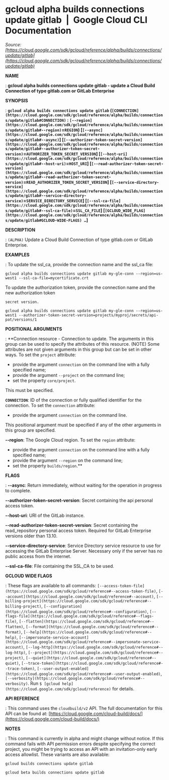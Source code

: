 # gcloud alpha builds connections update gitlab  |  Google Cloud CLI Documentation

*Source: [https://cloud.google.com/sdk/gcloud/reference/alpha/builds/connections/update/gitlab](https://cloud.google.com/sdk/gcloud/reference/alpha/builds/connections/update/gitlab)*

**NAME**

: **gcloud alpha builds connections update gitlab - update a Cloud Build Connection of type gitlab.com or GitLab Enterprise**

**SYNOPSIS**

: **`gcloud alpha builds connections update gitlab` (`[CONNECTION](https://cloud.google.com/sdk/gcloud/reference/alpha/builds/connections/update/gitlab#CONNECTION)` : `[--region](https://cloud.google.com/sdk/gcloud/reference/alpha/builds/connections/update/gitlab#--region)`=`REGION`) [`[--async](https://cloud.google.com/sdk/gcloud/reference/alpha/builds/connections/update/gitlab#--async)`] [`[--authorizer-token-secret-version](https://cloud.google.com/sdk/gcloud/reference/alpha/builds/connections/update/gitlab#--authorizer-token-secret-version)`=`AUTHORIZER_TOKEN_SECRET_VERSION`] [`[--host-uri](https://cloud.google.com/sdk/gcloud/reference/alpha/builds/connections/update/gitlab#--host-uri)`=`HOST_URI`] [`[--read-authorizer-token-secret-version](https://cloud.google.com/sdk/gcloud/reference/alpha/builds/connections/update/gitlab#--read-authorizer-token-secret-version)`=`READ_AUTHORIZER_TOKEN_SECRET_VERSION`] [`[--service-directory-service](https://cloud.google.com/sdk/gcloud/reference/alpha/builds/connections/update/gitlab#--service-directory-service)`=`SERVICE_DIRECTORY_SERVICE`] [`[--ssl-ca-file](https://cloud.google.com/sdk/gcloud/reference/alpha/builds/connections/update/gitlab#--ssl-ca-file)`=`SSL_CA_FILE`] [`[GCLOUD_WIDE_FLAG](https://cloud.google.com/sdk/gcloud/reference/alpha/builds/connections/update/gitlab#GCLOUD-WIDE-FLAGS) …`]**

**DESCRIPTION**

: `(ALPHA)` Update a Cloud Build Connection of type gitlab.com or
GitLab Enterprise.

**EXAMPLES**

: To update the ssl_ca, provide the connection name and the ssl_ca file:

```
gcloud alpha builds connections update gitlab my-gle-conn --region=us-west1 --ssl-ca-file=mycertificate.crt
```

To update the authorization token, provide the connection name and the new
authorization token
```
secret version.
```

```
gcloud alpha builds connections update gitlab my-gle-conn --region=us-west1 --authorizer-token-secret-version=projects/myproj/secrets/api-pat/versions/1
```

**POSITIONAL ARGUMENTS**

: **Connection resource - Connection to update. The arguments in this group can be
used to specify the attributes of this resource. (NOTE) Some attributes are not
given arguments in this group but can be set in other ways.
To set the `project` attribute:

- provide the argument `connection` on the command line with a fully
specified name;
- provide the argument `--project` on the command line;
- set the property `core/project`.

This must be specified.

**`CONNECTION`**:
ID of the connection or fully qualified identifier for the connection.
To set the `connection` attribute:

- provide the argument `connection` on the command line.

This positional argument must be specified if any of the other arguments in this
group are specified.

**--region**:
The Google Cloud region.
To set the `region` attribute:

- provide the argument `connection` on the command line with a fully
specified name;
- provide the argument `--region` on the command line;
- set the property `builds/region`.**

**FLAGS**

: **--async**:
Return immediately, without waiting for the operation in progress to complete.

**--authorizer-token-secret-version**:
Secret containing the api personal access token.

**--host-uri**:
URI of the GitLab instance.

**--read-authorizer-token-secret-version**:
Secret containing the read_repository personal access token. Required for GitLab
Enterprise versions older than 13.10.

**--service-directory-service**:
Service Directory service resource to use for accessing the GitLab Enterprise
Server. Necessary only if the server has no public access from the internet.

**--ssl-ca-file**:
File containing the SSL_CA to be used.

**GCLOUD WIDE FLAGS**

: These flags are available to all commands: `[--access-token-file](https://cloud.google.com/sdk/gcloud/reference#--access-token-file)`,
`[--account](https://cloud.google.com/sdk/gcloud/reference#--account)`, `[--billing-project](https://cloud.google.com/sdk/gcloud/reference#--billing-project)`,
`[--configuration](https://cloud.google.com/sdk/gcloud/reference#--configuration)`,
`[--flags-file](https://cloud.google.com/sdk/gcloud/reference#--flags-file)`,
`[--flatten](https://cloud.google.com/sdk/gcloud/reference#--flatten)`, `[--format](https://cloud.google.com/sdk/gcloud/reference#--format)`, `[--help](https://cloud.google.com/sdk/gcloud/reference#--help)`, `[--impersonate-service-account](https://cloud.google.com/sdk/gcloud/reference#--impersonate-service-account)`,
`[--log-http](https://cloud.google.com/sdk/gcloud/reference#--log-http)`,
`[--project](https://cloud.google.com/sdk/gcloud/reference#--project)`, `[--quiet](https://cloud.google.com/sdk/gcloud/reference#--quiet)`, `[--trace-token](https://cloud.google.com/sdk/gcloud/reference#--trace-token)`, `[--user-output-enabled](https://cloud.google.com/sdk/gcloud/reference#--user-output-enabled)`,
`[--verbosity](https://cloud.google.com/sdk/gcloud/reference#--verbosity)`.
Run `$ [gcloud help](https://cloud.google.com/sdk/gcloud/reference)` for details.

**API REFERENCE**

: This command uses the `cloudbuild/v2` API. The full documentation for
this API can be found at: [https://cloud.google.com/cloud-build/docs/](https://cloud.google.com/cloud-build/docs/)

**NOTES**

: This command is currently in alpha and might change without notice. If this
command fails with API permission errors despite specifying the correct project,
you might be trying to access an API with an invitation-only early access
allowlist. These variants are also available:

```
gcloud builds connections update gitlab
```

```
gcloud beta builds connections update gitlab
```